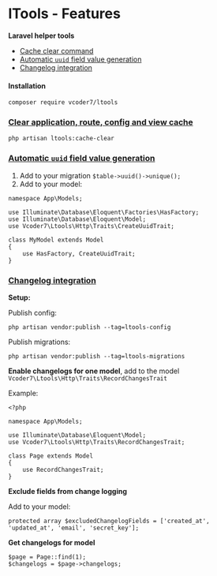 # lTools - Features
**Laravel helper tools**

- [Cache clear command](#cache_clear_command)
- [Automatic ``uuid`` field value generation](#automatic_uuid_value_generation)
- [Changelog integration](#changelog_integration)

#### Installation
```
composer require vcoder7/ltools
```

### [Clear application, route, config and view cache](#cache_clear_command)
```
php artisan ltools:cache-clear
```

### [Automatic ``uuid`` field value generation](#automatic_uuid_value_generation)

1. Add to your migration ```$table->uuid()->unique();```
2. Add to your model:

```
namespace App\Models;

use Illuminate\Database\Eloquent\Factories\HasFactory;
use Illuminate\Database\Eloquent\Model;
use Vcoder7\Ltools\Http\Traits\CreateUuidTrait;

class MyModel extends Model
{
    use HasFactory, CreateUuidTrait;
}
```

### [Changelog integration](#changelog_integration)
**Setup:**

Publish config:
```
php artisan vendor:publish --tag=ltools-config
```

Publish migrations:
```
php artisan vendor:publish --tag=ltools-migrations
```
**Enable changelogs for one model**, add to the model `Vcoder7\Ltools\Http\Traits\RecordChangesTrait`

Example:
```
<?php

namespace App\Models;

use Illuminate\Database\Eloquent\Model;
use Vcoder7\Ltools\Http\Traits\RecordChangesTrait;

class Page extends Model
{
    use RecordChangesTrait;
}
```

**Exclude fields from change logging**

Add to your model:
```
protected array $excludedChangelogFields = ['created_at', 'updated_at', 'email', 'secret_key'];
```

**Get changelogs for model**

```
$page = Page::find(1);
$changelogs = $page->changelogs;
```
